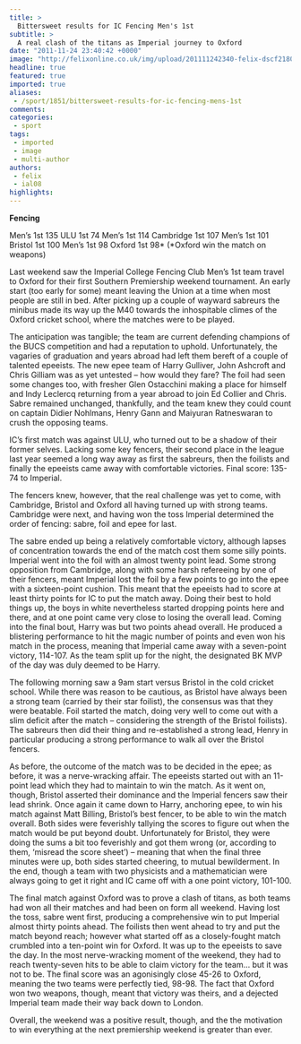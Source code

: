 ```yaml
---
title: >
  Bittersweet results for IC Fencing Men's 1st
subtitle: >
  A real clash of the titans as Imperial journey to Oxford
date: "2011-11-24 23:40:42 +0000"
image: "http://felixonline.co.uk/img/upload/201111242340-felix-dscf2180.jpg"
headline: true
featured: true
imported: true
aliases:
 - /sport/1851/bittersweet-results-for-ic-fencing-mens-1st
comments:
categories:
 - sport
tags:
 - imported
 - image
 - multi-author
authors:
 - felix
 - ial08
highlights:
---
```


__Fencing__

Men’s 1st 135
 ULU 1st 74
 Men’s 1st 114
 Cambridge 1st 107
 Men’s 1st 101
 Bristol 1st 100
 Men’s 1st 98
 Oxford 1st 98*
 (*Oxford win the match on weapons)

Last weekend saw the Imperial College Fencing Club Men’s 1st team travel to Oxford for their first Southern Premiership weekend tournament. An early start (too early for some) meant leaving the Union at a time when most people are still in bed. After picking up a couple of wayward sabreurs the minibus made its way up the M40 towards the inhospitable climes of the Oxford cricket school, where the matches were to be played.

The anticipation was tangible; the team are current defending champions of the BUCS competition and had a reputation to uphold. Unfortunately, the vagaries of graduation and years abroad had left them bereft of a couple of talented epeeists. The new epee team of Harry Gulliver, John Ashcroft and Chris Gilliam was as yet untested – how would they fare? The foil had seen some changes too, with fresher Glen Ostacchini making a place for himself and Indy Leclercq returning from a year abroad to join Ed Collier and Chris. Sabre remained unchanged, thankfully, and the team knew they could count on captain Didier Nohlmans, Henry Gann and Maiyuran Ratneswaran to crush the opposing teams.

IC’s first match was against ULU, who turned out to be a shadow of their former selves. Lacking some key fencers, their second place in the league last year seemed a long way away as first the sabreurs, then the foilists and finally the epeeists came away with comfortable victories. Final score: 135-74 to Imperial.

The fencers knew, however, that the real challenge was yet to come, with Cambridge, Bristol and Oxford all having turned up with strong teams. Cambridge were next, and having won the toss Imperial determined the order of fencing: sabre, foil and epee for last.

The sabre ended up being a relatively comfortable victory, although lapses of concentration towards the end of the match cost them some silly points. Imperial went into the foil with an almost twenty point lead. Some strong opposition from Cambridge, along with some harsh refereeing by one of their fencers, meant Imperial lost the foil by a few points to go into the epee with a sixteen-point cushion. This meant that the epeeists had to score at least thirty points for IC to put the match away. Doing their best to hold things up, the boys in white nevertheless started dropping points here and there, and at one point came very close to losing the overall lead. Coming into the final bout, Harry was but two points ahead overall. He produced a blistering performance to hit the magic number of points and even won his match in the process, meaning that Imperial came away with a seven-point victory, 114-107. As the team split up for the night, the designated BK MVP of the day was duly deemed to be Harry.

The following morning saw a 9am start versus Bristol in the cold cricket school. While there was reason to be cautious, as Bristol have always been a strong team (carried by their star foilist), the consensus was that they were beatable. Foil started the match, doing very well to come out with a slim deficit after the match – considering the strength of the Bristol foilists). The sabreurs then did their thing and re-established a strong lead, Henry in particular producing a strong performance to walk all over the Bristol fencers.

As before, the outcome of the match was to be decided in the epee; as before, it was a nerve-wracking affair. The epeeists started out with an 11-point lead which they had to maintain to win the match. As it went on, though, Bristol asserted their dominance and the Imperial fencers saw their lead shrink. Once again it came down to Harry, anchoring epee, to win his match against Matt Billing, Bristol’s best fencer, to be able to win the match overall. Both sides were feverishly tallying the scores to figure out when the match would be put beyond doubt. Unfortunately for Bristol, they were doing the sums a bit too feverishly and got them wrong (or, according to them, ‘misread the score sheet’) – meaning that when the final three minutes were up, both sides started cheering, to mutual bewilderment. In the end, though a team with two physicists and a mathematician were always going to get it right and IC came off with a one point victory, 101-100.

The final match against Oxford was to prove a clash of titans, as both teams had won all their matches and had been on form all weekend. Having lost the toss, sabre went first, producing a comprehensive win to put Imperial almost thirty points ahead. The foilists then went ahead to try and put the match beyond reach; however what started off as a closely-fought match crumbled into a ten-point win for Oxford. It was up to the epeeists to save the day. In the most nerve-wracking moment of the weekend, they had to reach twenty-seven hits to be able to claim victory for the team… but it was not to be. The final score was an agonisingly close 45-26 to Oxford, meaning the two teams were perfectly tied, 98-98. The fact that Oxford won two weapons, though, meant that victory was theirs, and a dejected Imperial team made their way back down to London.

Overall, the weekend was a positive result, though, and the the motivation to win everything at the next premiership weekend is greater than ever.
